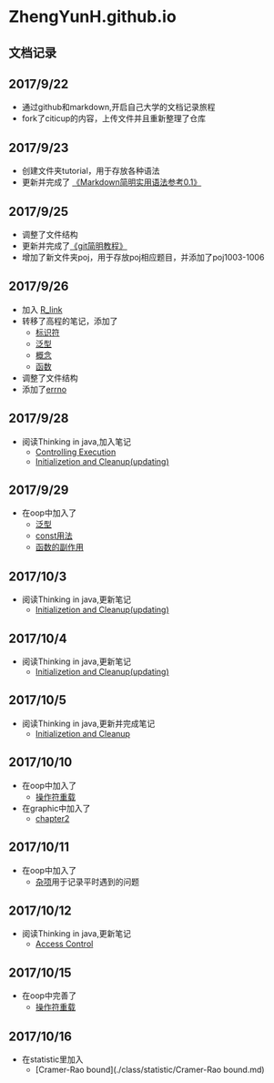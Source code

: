 # ZhengYunH.github.io
文档记录
---
## 2017/9/22  
+ 通过github和markdown,开启自己大学的文档记录旅程  
+ fork了citicup的内容，上传文件并且重新整理了仓库  

## 2017/9/23
+ 创建文件夹tutorial，用于存放各种语法
+ 更新并完成了 [《Markdown简明实用语法参考0.1》](https://github.com/ZhengYunH/ZhengYunH.github.io/blob/master/turorial/markdown%E8%AF%AD%E6%B3%95.md)

## 2017/9/25  
+ 调整了文件结构
+ 更新并完成了[《git简明教程》](https://github.com/ZhengYunH/ZhengYunH.github.io/blob/master/turorial/git%E7%AE%80%E6%98%8E%E6%95%99%E7%A8%8B.md)
+ 增加了新文件夹poj，用于存放poj相应题目，并添加了poj1003-1006

## 2017/9/26
+ 加入 [R_link](https://github.com/ZhengYunH/ZhengYunH.github.io/blob/master/turorial/R/R_link.md)
+ 转移了高程的笔记，添加了
    * [标识符](https://github.com/ZhengYunH/ZhengYunH.github.io/blob/master/class/oop/%E6%A0%87%E8%AF%86%E7%AC%A6.md)
    * [泛型](https://github.com/ZhengYunH/ZhengYunH.github.io/blob/master/class/oop/%E6%B3%9B%E5%9E%8B.md)
    * [概念](https://github.com/ZhengYunH/ZhengYunH.github.io/blob/master/class/oop/%E6%A6%82%E5%BF%B5.md)
    * [函数](https://github.com/ZhengYunH/ZhengYunH.github.io/blob/master/class/oop/%E5%87%BD%E6%95%B0.md)
+ 调整了文件结构
+ 添加了[errno](https://github.com/ZhengYunH/ZhengYunH.github.io/blob/master/ref/errno.md)

## 2017/9/28  
+ 阅读Thinking in java,加入笔记  
    * [Controlling Execution](./class/java/Controlling%20Execution(4).md)
    * [Initializetion and Cleanup(updating)](./class/java/Initialization%20and%20Cleanup(5).md)

## 2017/9/29  
+ 在oop中加入了
    * [泛型](./class/oop/泛型.md)
    * [const用法](./class/oop/const.md)
    * [函数的副作用](./class/oop/函数的副作用.md)

## 2017/10/3
+ 阅读Thinking in java,更新笔记  
    * [Initializetion and Cleanup(updating)](./class/java/Initialization%20and%20Cleanup(5).md)

## 2017/10/4  
+ 阅读Thinking in java,更新笔记  
    * [Initializetion and Cleanup(updating)](./class/java/Initialization%20and%20Cleanup(5).md)

## 2017/10/5
+ 阅读Thinking in java,更新并完成笔记  
    * [Initializetion and Cleanup](./class/java/Initialization%20and%20Cleanup(5).md)

## 2017/10/10 
+ 在oop中加入了
    *  [操作符重载](./class/oop/操作符重载.md)
+ 在graphic中加入了
    *  [chapter2](./class/graphic/chapter2.md)

## 2017/10/11
+ 在oop中加入了
    *  [杂项](./class/oop/杂项.md)用于记录平时遇到的问题

## 2017/10/12
+ 阅读Thinking in java,更新笔记  
    *  [Access Control](./class/java/Access%20Control(6).md)

## 2017/10/15
+ 在oop中完善了
    *  [操作符重载](./class/oop/操作符重载.md)

## 2017/10/16
+ 在statistic里加入
    * [Cramer-Rao bound](./class/statistic/Cramer-Rao bound.md)